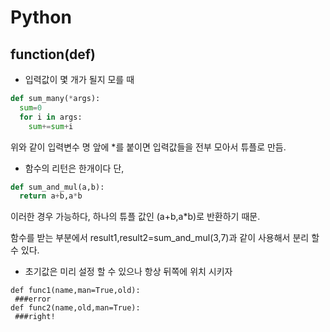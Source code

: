 # Python

## function(def)

* 입력값이 몇 개가 될지 모를 때

```python
def sum_many(*args):
  sum=0
  for i in args:
    sum+=sum+i
```

위와 같이 입력변수 명 앞에 *를 붙이면 입력값들을 전부 모아서 튜플로 만듬.

* 함수의 리턴은 한개이다 단,

```python
def sum_and_mul(a,b):
  return a+b,a*b
```

이러한 경우 가능하다, 하나의 튜플 값인 (a+b,a*b)로 반환하기 때문.

함수를 받는 부분에서 result1,result2=sum_and_mul(3,7)과 같이 사용해서 분리 할 수 있다.

* 초기값은 미리 설정 할 수 있으나 항상 뒤쪽에 위치 시키자

```pyhon
def func1(name,man=True,old):
 ###error
def func2(name,old,man=True):
 ###right!
 
```

